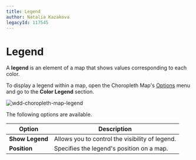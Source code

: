 ```yaml
---
title: Legend
author: Natalia Kazakova
legacyId: 117545
---
```

# Legend
A **legend** is an element of a map that shows values corresponding to each color.

To display a legend within a map, open the Choropleth Map's [Options](../../ui-elements/dashboard-item-menu.md) menu and go to the **Color Legend** section.

![wdd-choropleth-map-legend](../../../../images/img125418.png)

The following options are available.

| Option | Description |
|---|---|
| **Show Legend** | Allows you to control the visibility of legend. |
| **Position** | Specifies the legend's position on a map. |